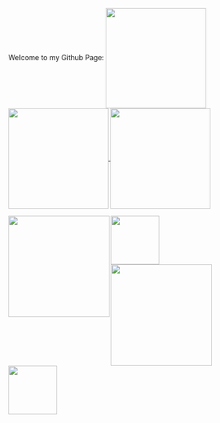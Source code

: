 

Welcome to my Github Page:
  <img height=200 align="center" src="https://my-stats-43gk.vercel.app/api?username=Adithyenkandasamy&show_icons=true&theme=radical&hide=contribs,issues&show=discussions_answered&rank_icon=github&include_all_commits=true&card_width=150" />
</a>
<a href="#">
  <img height=200 align="center" src="https://my-stats-43gk.vercel.app/api/top-langs/?username=Adithyenkandasamy&hide=html,scss,css&langs_count=8&layout=compact&theme=radical&card_width=150" />
  <img height=200 align="center" src="https://my-stats-43gk.vercel.app/api/top-langs/?username=Adithyenkandasamy&hide=html,scss,css&langs_count=8&layout=compact&theme=radical&card_width=150" />
</a>

<img align="left" height=202 src="https://github-readme-streak-stats-git-main-davids-projects-ad77adcc.vercel.app/?user=Hariprasath36&theme=radical"/>
<img align="left" height=97 src="https://github-profile-trophy.vercel.app/?username=Adithyenkandasamy&theme=radical&no-frame=true&title=Stars,Followers,Commits&column=-1"/>
<img align="left" height=202 src="https://github-readme-streak-stats-git-main-davids-projects-ad77adcc.vercel.app/?user=Adithyenkandasamy&theme=radical"/>
<img align="left" height=97 src="https://github-profile-trophy.vercel.app/?username=Adithyenkandasamy&theme=radical&no-frame=true&title=Stars,Followers,Commits&column=-1"/>

